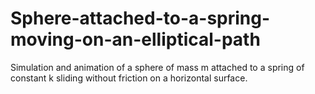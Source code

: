# Sphere-attached-to-a-spring-moving-on-an-elliptical-path
Simulation and animation of a sphere of mass m attached to a spring of constant k sliding without friction on a horizontal surface.
